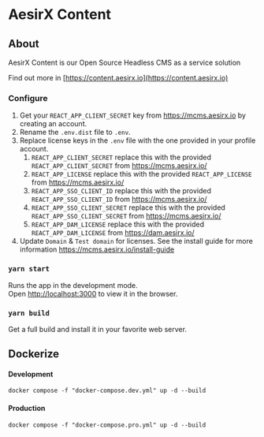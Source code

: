# AesirX Content

## About

AesirX Content is our Open Source Headless CMS as a service solution

Find out more in [https://content.aesirx.io](https://content.aesirx.io)

### Configure

1. Get your `REACT_APP_CLIENT_SECRET` key from https://mcms.aesirx.io by creating an account.
1. Rename the `.env.dist` file to `.env`.
2. Replace license keys in the `.env` file with the one provided in your profile account.
   1. `REACT_APP_CLIENT_SECRET` replace this with the provided `REACT_APP_CLIENT_SECRET` from https://mcms.aesirx.io/
   2. `REACT_APP_LICENSE` replace this with the provided `REACT_APP_LICENSE` from https://mcms.aesirx.io/
   3. `REACT_APP_SSO_CLIENT_ID` replace this with the provided `REACT_APP_SSO_CLIENT_ID` from https://mcms.aesirx.io/
   4. `REACT_APP_SSO_CLIENT_SECRET` replace this with the provided `REACT_APP_SSO_CLIENT_SECRET` from https://mcms.aesirx.io/
   5. `REACT_APP_DAM_LICENSE` replace this with the provided `REACT_APP_DAM_LICENSE` from https://dam.aesirx.io/
3. Update `Domain` & `Test domain` for licenses. See the install guide for more information https://mcms.aesirx.io/install-guide

### `yarn start`

Runs the app in the development mode.\
Open [http://localhost:3000](http://localhost:3000) to view it in the browser.

### `yarn build`

Get a full build and install it in your favorite web server.

## Dockerize
#### Development
`docker compose -f "docker-compose.dev.yml" up -d --build`

#### Production
`docker compose -f "docker-compose.pro.yml" up -d --build`